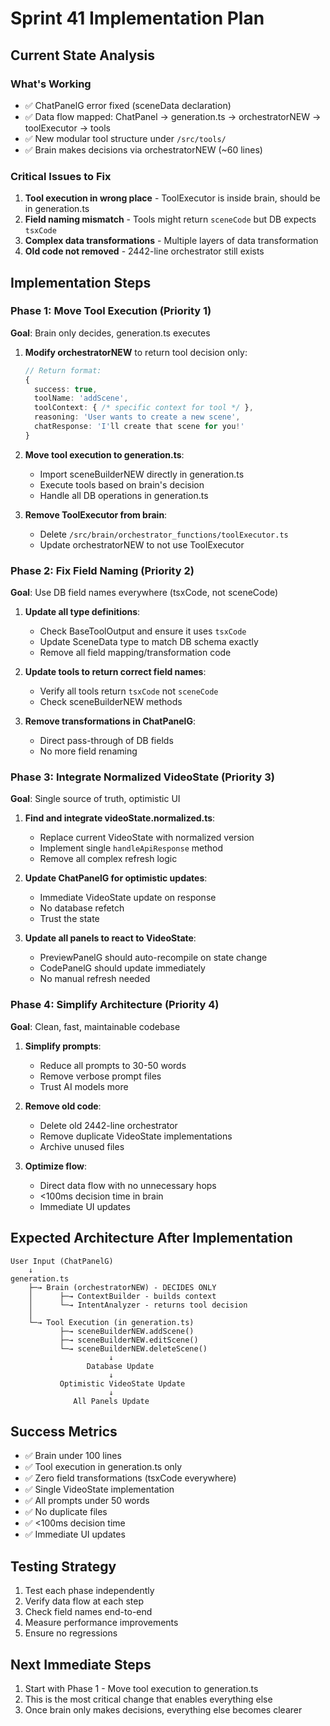 # Sprint 41 Implementation Plan

## Current State Analysis

### What's Working
- ✅ ChatPanelG error fixed (sceneData declaration)
- ✅ Data flow mapped: ChatPanel → generation.ts → orchestratorNEW → toolExecutor → tools
- ✅ New modular tool structure under `/src/tools/`
- ✅ Brain makes decisions via orchestratorNEW (~60 lines)

### Critical Issues to Fix
1. **Tool execution in wrong place** - ToolExecutor is inside brain, should be in generation.ts
2. **Field naming mismatch** - Tools might return `sceneCode` but DB expects `tsxCode`
3. **Complex data transformations** - Multiple layers of data transformation
4. **Old code not removed** - 2442-line orchestrator still exists

## Implementation Steps

### Phase 1: Move Tool Execution (Priority 1)
**Goal**: Brain only decides, generation.ts executes

1. **Modify orchestratorNEW** to return tool decision only:
   ```typescript
   // Return format:
   {
     success: true,
     toolName: 'addScene',
     toolContext: { /* specific context for tool */ },
     reasoning: 'User wants to create a new scene',
     chatResponse: 'I'll create that scene for you!'
   }
   ```

2. **Move tool execution to generation.ts**:
   - Import sceneBuilderNEW directly in generation.ts
   - Execute tools based on brain's decision
   - Handle all DB operations in generation.ts

3. **Remove ToolExecutor from brain**:
   - Delete `/src/brain/orchestrator_functions/toolExecutor.ts`
   - Update orchestratorNEW to not use ToolExecutor

### Phase 2: Fix Field Naming (Priority 2)
**Goal**: Use DB field names everywhere (tsxCode, not sceneCode)

1. **Update all type definitions**:
   - Check BaseToolOutput and ensure it uses `tsxCode`
   - Update SceneData type to match DB schema exactly
   - Remove all field mapping/transformation code

2. **Update tools to return correct field names**:
   - Verify all tools return `tsxCode` not `sceneCode`
   - Check sceneBuilderNEW methods

3. **Remove transformations in ChatPanelG**:
   - Direct pass-through of DB fields
   - No more field renaming

### Phase 3: Integrate Normalized VideoState (Priority 3)
**Goal**: Single source of truth, optimistic UI

1. **Find and integrate videoState.normalized.ts**:
   - Replace current VideoState with normalized version
   - Implement single `handleApiResponse` method
   - Remove all complex refresh logic

2. **Update ChatPanelG for optimistic updates**:
   - Immediate VideoState update on response
   - No database refetch
   - Trust the state

3. **Update all panels to react to VideoState**:
   - PreviewPanelG should auto-recompile on state change
   - CodePanelG should update immediately
   - No manual refresh needed

### Phase 4: Simplify Architecture (Priority 4)
**Goal**: Clean, fast, maintainable codebase

1. **Simplify prompts**:
   - Reduce all prompts to 30-50 words
   - Remove verbose prompt files
   - Trust AI models more

2. **Remove old code**:
   - Delete old 2442-line orchestrator
   - Remove duplicate VideoState implementations
   - Archive unused files

3. **Optimize flow**:
   - Direct data flow with no unnecessary hops
   - <100ms decision time in brain
   - Immediate UI updates

## Expected Architecture After Implementation

```
User Input (ChatPanelG)
    ↓
generation.ts
    ├─→ Brain (orchestratorNEW) - DECIDES ONLY
    │      ├─→ ContextBuilder - builds context
    │      └─→ IntentAnalyzer - returns tool decision
    │
    └─→ Tool Execution (in generation.ts)
           ├─→ sceneBuilderNEW.addScene()
           ├─→ sceneBuilderNEW.editScene()
           └─→ sceneBuilderNEW.deleteScene()
                      ↓
                 Database Update
                      ↓
           Optimistic VideoState Update
                      ↓
              All Panels Update
```

## Success Metrics
- ✅ Brain under 100 lines
- ✅ Tool execution in generation.ts only
- ✅ Zero field transformations (tsxCode everywhere)
- ✅ Single VideoState implementation
- ✅ All prompts under 50 words
- ✅ No duplicate files
- ✅ <100ms decision time
- ✅ Immediate UI updates

## Testing Strategy
1. Test each phase independently
2. Verify data flow at each step
3. Check field names end-to-end
4. Measure performance improvements
5. Ensure no regressions

## Next Immediate Steps
1. Start with Phase 1 - Move tool execution to generation.ts
2. This is the most critical change that enables everything else
3. Once brain only makes decisions, everything else becomes clearer